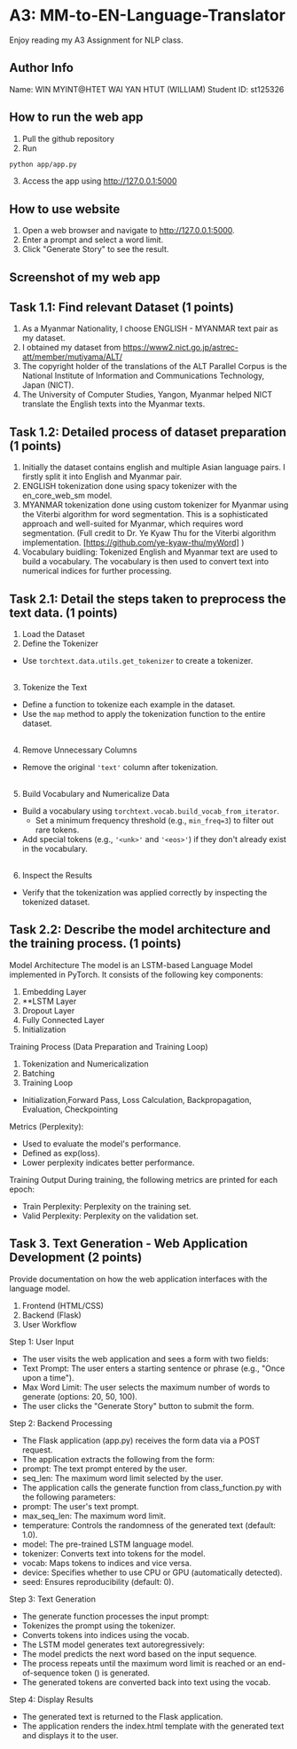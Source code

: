 # A3: MM-to-EN-Language-Translator
Enjoy reading my A3 Assignment for NLP class.

## Author Info
Name: WIN MYINT@HTET WAI YAN HTUT (WILLIAM)
Student ID: st125326

## How to run the web app
1. Pull the github repository
2. Run
```sh
python app/app.py
```
3. Access the app using http://127.0.0.1:5000

## How to use website
1. Open a web browser and navigate to http://127.0.0.1:5000.
2. Enter a prompt and select a word limit.
2. Click "Generate Story" to see the result.

## Screenshot of my web app


## Task 1.1: Find relevant Dataset (1 points)
1. As a Myanmar Nationality, I choose ENGLISH - MYANMAR text pair as my dataset.
2. I obtained my dataset from https://www2.nict.go.jp/astrec-att/member/mutiyama/ALT/
3. The copyright holder of the translations of the ALT Parallel Corpus is the National Institute of Information and Communications Technology, Japan (NICT). 
4. The University of Computer Studies, Yangon, Myanmar helped NICT translate the English texts into the Myanmar texts.

## Task 1.2: Detailed process of dataset preparation (1 points)
1.  Initially the dataset contains english and multiple Asian language pairs. I firstly split it into English and Myanmar pair.
2. ENGLISH tokenization done using spacy tokenizer with the en_core_web_sm model.
3. MYANMAR tokenization done using custom tokenizer for Myanmar using the Viterbi algorithm for word segmentation. This is a sophisticated approach and well-suited for Myanmar, which requires word segmentation. (Full credit to Dr. Ye Kyaw Thu for the Viterbi algorithm implementation. [https://github.com/ye-kyaw-thu/myWord] )
4. Vocabulary buidling: Tokenized English and Myanmar text are used to build a vocabulary. The vocabulary is then used to convert text into numerical indices for further processing.













## Task 2.1: Detail the steps taken to preprocess the text data. (1 points)
1. Load the Dataset
2. Define the Tokenizer
- Use `torchtext.data.utils.get_tokenizer` to create a tokenizer.<br><br>
3. Tokenize the Text
- Define a function to tokenize each example in the dataset.
- Use the `map` method to apply the tokenization function to the entire dataset.<br><br>
4. Remove Unnecessary Columns
- Remove the original `'text'` column after tokenization.<br><br>
5. Build Vocabulary and Numericalize Data
- Build a vocabulary using `torchtext.vocab.build_vocab_from_iterator`.
  - Set a minimum frequency threshold (e.g., `min_freq=3`) to filter out rare tokens.
- Add special tokens (e.g., `'<unk>'` and `'<eos>'`) if they don't already exist in the vocabulary. <br><br>
6. Inspect the Results
- Verify that the tokenization was applied correctly by inspecting the tokenized dataset.

## Task 2.2: Describe the model architecture and the training process. (1 points)

Model Architecture
The model is an LSTM-based Language Model implemented in PyTorch. It consists of the following key components:
1. Embedding Layer
2. **LSTM Layer
3. Dropout Layer
4. Fully Connected Layer
5. Initialization

Training Process (Data Preparation and Training Loop)
1. Tokenization and Numericalization
2. Batching
3. Training Loop
- Initialization,Forward Pass, Loss Calculation, Backpropagation, Evaluation, Checkpointing

Metrics (Perplexity):
  - Used to evaluate the model's performance.
  - Defined as exp(loss).
  - Lower perplexity indicates better performance.

Training Output
During training, the following metrics are printed for each epoch:
- Train Perplexity: Perplexity on the training set.
- Valid Perplexity: Perplexity on the validation set.

## Task 3. Text Generation - Web Application Development (2 points)
Provide documentation on how the web application interfaces with the language model.

1. Frontend (HTML/CSS)
2. Backend (Flask)
3. User Workflow

Step 1: User Input
- The user visits the web application and sees a form with two fields:
- Text Prompt: The user enters a starting sentence or phrase (e.g., "Once upon a time").
- Max Word Limit: The user selects the maximum number of words to generate (options: 20, 50, 100).
- The user clicks the "Generate Story" button to submit the form.

Step 2: Backend Processing
- The Flask application (app.py) receives the form data via a POST request.
- The application extracts the following from the form:
- prompt: The text prompt entered by the user.
- seq_len: The maximum word limit selected by the user.
- The application calls the generate function from class_function.py with the following parameters:
- prompt: The user's text prompt.
- max_seq_len: The maximum word limit.
- temperature: Controls the randomness of the generated text (default: 1.0).
- model: The pre-trained LSTM language model.
- tokenizer: Converts text into tokens for the model.
- vocab: Maps tokens to indices and vice versa.
- device: Specifies whether to use CPU or GPU (automatically detected).
- seed: Ensures reproducibility (default: 0).

Step 3: Text Generation
- The generate function processes the input prompt:
- Tokenizes the prompt using the tokenizer.
- Converts tokens into indices using the vocab.
- The LSTM model generates text autoregressively:
- The model predicts the next word based on the input sequence.
- The process repeats until the maximum word limit is reached or an end-of-sequence token (<eos>) is generated.
- The generated tokens are converted back into text using the vocab.

Step 4: Display Results
- The generated text is returned to the Flask application.
- The application renders the index.html template with the generated text and displays it to the user.
